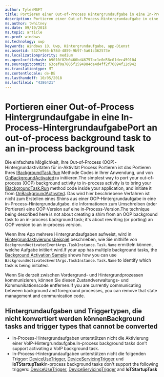 ```yaml
---
author: TylerMSFT
title: Portieren einer Out-of-Process Hintergrundaufgabe in eine In-Process-Hintergrundaufgabe
description: Portieren einer Out-of-Process-Hintergrundaufgabe in eine in-Process-Hintergrundaufgabe, die innerhalb Ihres Vordergrund-app-Prozesses ausgeführt wird.
ms.author: twhitney
ms.date: 09/19/2018
ms.topic: article
ms.prod: windows
ms.technology: uwp
keywords: Windows 10, Uwp, Hintergrundaufgabe, app-Dienst
ms.assetid: 5327e966-b78d-4859-9b97-5a61c362573e
ms.localizationpriority: medium
ms.openlocfilehash: b9010f82b0460bd46757bc1e0d58c01dec459104
ms.sourcegitcommit: 63cef0a7805f1594984da4d4ff2f76894f12d942
ms.translationtype: MT
ms.contentlocale: de-DE
ms.lasthandoff: 10/05/2018
ms.locfileid: "4386421"
---
```

# <a name="port-an-out-of-process-background-task-to-an-in-process-background-task"></a><span data-ttu-id="8aadd-104">Portieren einer Out-of-Process Hintergrundaufgabe in eine In-Process-Hintergrundaufgabe</span><span class="sxs-lookup"><span data-stu-id="8aadd-104">Port an out-of-process background task to an in-process background task</span></span>

<span data-ttu-id="8aadd-105">Die einfachste Möglichkeit, Ihre Out-of-Process (OOP)-Hintergrundaktivitäten für in-Aktivität Process Portieren ist das Portieren Ihres [IBackgroundTask.Run](https://msdn.microsoft.com/library/windows/apps/windows.applicationmodel.background.ibackgroundtask.run.aspx?f=255&MSPPError=-2147217396) Methode Codes in Ihrer Anwendung, und von [OnBackgroundActivated](/uwp/api/windows.ui.xaml.application.onbackgroundactivated)zu initiieren.</span><span class="sxs-lookup"><span data-stu-id="8aadd-105">The simplest way to port your out-of-process (OOP) background activity to in-process activity is to bring your [IBackgroundTask.Run](https://msdn.microsoft.com/library/windows/apps/windows.applicationmodel.background.ibackgroundtask.run.aspx?f=255&MSPPError=-2147217396) method code inside your application, and initiate it from [OnBackgroundActivated](/uwp/api/windows.ui.xaml.application.onbackgroundactivated).</span></span> <span data-ttu-id="8aadd-106">Das wird hier beschriebene Verfahren ist nicht zum Erstellen eines Shims aus einer OOP-Hintergrundaufgabe in eine in-Process-Hintergrundaufgabe. die Informationen zum Umschreiben (oder Portieren) eine OOP-Version auf eine in-Process-Version.</span><span class="sxs-lookup"><span data-stu-id="8aadd-106">The technique being described here is not about creating a shim from an OOP background task to an in-process background task; it's about rewriting (or porting) an OOP version to an in-process version.</span></span>

<span data-ttu-id="8aadd-107">Wenn Ihre App mehrere Hintergrundaufgaben aufweist, wird in [Hintergrundaktivierungsbeispiel](https://github.com/Microsoft/Windows-universal-samples/tree/dev/Samples/BackgroundActivation) beschrieben, wie Sie mithilfe von `BackgroundActivatedEventArgs.TaskInstance.Task.Name` ermitteln können, welche Aufgabe initiiert wird.</span><span class="sxs-lookup"><span data-stu-id="8aadd-107">If your app has multiple background tasks, the [Background Activation Sample](https://github.com/Microsoft/Windows-universal-samples/tree/dev/Samples/BackgroundActivation) shows how you can use `BackgroundActivatedEventArgs.TaskInstance.Task.Name` to identify which task is being initiated.</span></span>

<span data-ttu-id="8aadd-108">Wenn Sie derzeit zwischen Vordergrund- und Hintergrundprozessen kommunizieren, können Sie diesen Zustandverwaltungs- und Kommunikationscode entfernen.</span><span class="sxs-lookup"><span data-stu-id="8aadd-108">If you are currently communicating between background and foreground processes, you can remove that state management and communication code.</span></span>

## <a name="background-tasks-and-trigger-types-that-cannot-be-converted"></a><span data-ttu-id="8aadd-109">Hintergrundaufgaben und Triggertypen, die nicht konvertiert werden können</span><span class="sxs-lookup"><span data-stu-id="8aadd-109">Background tasks and trigger types that cannot be converted</span></span>

* <span data-ttu-id="8aadd-110">In-Process-Hintergrundaufgaben unterstützen nicht die Aktivierung einer VoIP-Hintergrundaufgabe.</span><span class="sxs-lookup"><span data-stu-id="8aadd-110">In-process background tasks don't support activating a VoIP background task.</span></span>
* <span data-ttu-id="8aadd-111">In-Process-Hintergrundaufgaben unterstützen nicht die folgenden Trigger: [DeviceUseTrigger](https://msdn.microsoft.com/library/windows/apps/windows.applicationmodel.background.deviceusetrigger.aspx?f=255&MSPPError=-2147217396), [DeviceServicingTrigger](https://msdn.microsoft.com/library/windows/apps/windows.applicationmodel.background.deviceservicingtrigger.aspx) und **IoTStartupTask**</span><span class="sxs-lookup"><span data-stu-id="8aadd-111">In-process background tasks don't support the following triggers:  [DeviceUseTrigger](https://msdn.microsoft.com/library/windows/apps/windows.applicationmodel.background.deviceusetrigger.aspx?f=255&MSPPError=-2147217396), [DeviceServicingTrigger](https://msdn.microsoft.com/library/windows/apps/windows.applicationmodel.background.deviceservicingtrigger.aspx) and **IoTStartupTask**</span></span>
